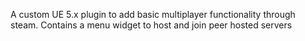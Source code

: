 A custom UE 5.x plugin to add basic multiplayer functionality through steam.
Contains a menu widget to host and join peer hosted servers
